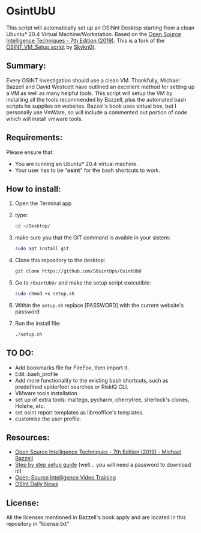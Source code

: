 # OsintUbU
This script will automatically set up an OSINnt Desktop starting from a clean Ubuntu* 20.4 Virtual Machine/Workstation. 
Based on the [Open Source Intelligence Techniques - 7th Edition (2019)](https://inteltechniques.com/book1.html).
This is a fork of the [OSINT_VM_Setup script](https://github.com/Skykn0t/OSINT_VM_Setup) by [Skykn0t](https://github.com/Skykn0t).


## Summary:
Every OSINT investigation should use a clean VM.
Thankfully, Michael Bazzell and David Westcott have outlined an excellent method for setting up a VM as well as many helpful tools.
This script will setup the VM by installing all the tools recommended by Bazzell, plus the automated bash scripts he supplies on websites.
Bazzel's book uses virtual box, but I personally use VmWare, so will include a commented out portion of code which will install vmware tools. 


## Requirements:
Please ensure that:
- You are running an Ubuntu* 20.4 virtual machine.
- Your user has to be "**osint**" for the bash shortcuts to work.


## How to install:
1) Open the Terminal app

2) type:
    ```bash
    cd ~/Desktop/
    ```
3) make sure you that the GIT command is avaible in your sistem:
    ```bash
    sudo apt install git
    ```
4) Clone this repository to the desktop: 
    ```bash
    git clone https://github.com/SOsintOps/OsintUbU
    ```

5) Go to ```/OsintUbU/``` and make the setup script executible:
    ```bash
    sudo chmod +x setup.sh
    ```
6) Within the ```setup.sh``` replace [PASSWORD] with the current website's password

7) Run the install file:

    ```bash
    ./setup.sh
    ```


## TO DO:
- Add bookmarks file for FireFox, then import it.
- Edit .bash_profile
- Add more functionality to the existing bash shortcuts, such as predefined spiderfoot searches or RiskIQ CLI. 
- VMware tools installation.
- set up  of extra tools: maltego, pycharm, cherrytree, sherlock's clones, Holehe, etc.
- set osint report templates as libreoffice's templates.
- customise the user profile.

## Resources:
- [Open Source Intelligence Techniques - 7th Edition (2019) - Michael Bazzell](https://inteltechniques.com/book1.html)
- [Step by step setup guide](https://inteltechniques.com/osintbook/linux.20.txt) (well... you will need a password to download it!)
- [Open-Source Intelligence Video Training](https://www.inteltechniques.net/courses/open-source-intelligence)
- [OSInt Daily News](https://osintops.com/en/)



## License:
All the licenses mentioned in Bazzell's book apply and are located in this repository in "license.txt" 
